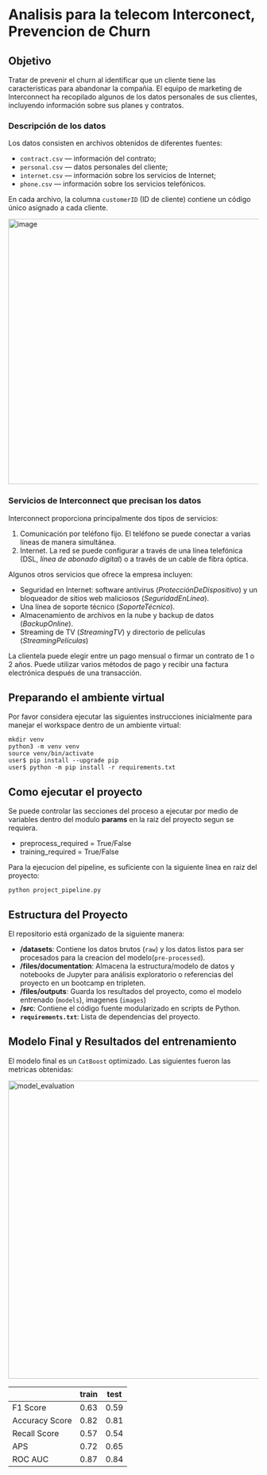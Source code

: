 # Analisis para la telecom Interconect, Prevencion de Churn

## Objetivo

Tratar de prevenir el churn al identificar que un cliente tiene las caracteristicas para abandonar la compañia.
El equipo de marketing de Interconnect ha recopilado algunos de los datos personales de sus clientes, incluyendo información sobre sus planes y contratos.

### Descripción de los datos

Los datos consisten en archivos obtenidos de diferentes fuentes:

- `contract.csv` — información del contrato;
- `personal.csv` — datos personales del cliente;
- `internet.csv` — información sobre los servicios de Internet;
- `phone.csv` — información sobre los servicios telefónicos.

En cada archivo, la columna `customerID` (ID de cliente) contiene un código único asignado a cada cliente. 

<img width="542" height="534" alt="image" src="https://github.com/user-attachments/assets/79bf8d8c-a3e6-42e1-88f6-364e56fa1391" />

### Servicios de Interconnect que precisan los datos

Interconnect proporciona principalmente dos tipos de servicios:

1. Comunicación por teléfono fijo. El teléfono se puede conectar a varias líneas de manera simultánea.
2. Internet. La red se puede configurar a través de una línea telefónica (DSL, *línea de abonado digital*) o a través de un cable de fibra óptica.

Algunos otros servicios que ofrece la empresa incluyen:

- Seguridad en Internet: software antivirus (*ProtecciónDeDispositivo*) y un bloqueador de sitios web maliciosos (*SeguridadEnLínea*).
- Una línea de soporte técnico (*SoporteTécnico*).
- Almacenamiento de archivos en la nube y backup de datos (*BackupOnline*).
- Streaming de TV (*StreamingTV*) y directorio de películas (*StreamingPelículas*)

La clientela puede elegir entre un pago mensual o firmar un contrato de 1 o 2 años. Puede utilizar varios métodos de pago y recibir una factura electrónica después de una transacción.



## Preparando el ambiente virtual
Por favor considera ejecutar las siguientes instrucciones inicialmente para manejar el workspace dentro de un ambiente virtual:

```
mkdir venv
python3 -m venv venv
source venv/bin/activate
user$ pip install --upgrade pip
user$ python -m pip install -r requirements.txt
```


## Como ejecutar el proyecto

Se puede controlar las secciones del proceso a ejecutar por medio de variables dentro del modulo **params** en la raiz del proyecto segun se requiera. 

- preprocess_required = True/False
- training_required = True/False

Para la ejecucion del pipeline, es suficiente con la siguiente linea en raiz del proyecto:

```
python project_pipeline.py 

```

## Estructura del Proyecto

El repositorio está organizado de la siguiente manera:

- **/datasets**: Contiene los datos brutos (`raw`) y los datos listos para ser procesados para la creacion del modelo(`pre-processed`).
- **/files/documentation**: Almacena la estructura/modelo de datos y notebooks de Jupyter para análisis exploratorio o referencias del proyecto en un bootcamp en tripleten.
- **/files/outputs**: Guarda los resultados del proyecto, como el modelo entrenado (`models`), imagenes (`images`)
- **/src**: Contiene el código fuente modularizado en scripts de Python.
- **`requirements.txt`**: Lista de dependencias del proyecto.



## Modelo Final y Resultados del entrenamiento

El modelo final es un `CatBoost` optimizado. Las siguientes fueron las metricas obtenidas:

<img width="2000" height="600" alt="model_evaluation" src="https://github.com/user-attachments/assets/b04abc7e-df73-4eb1-86f3-289b0153e37a" />

|        |train|test|
|--------------|-----|----|
|F1 Score      |0.63 |0.59|
|Accuracy Score|0.82 |0.81|
|Recall Score  |0.57 |0.54|
|APS           |0.72 |0.65|
|ROC AUC       |0.87 |0.84|



